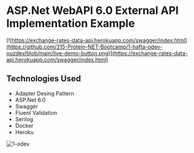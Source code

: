 # ASP.Net WebAPI 6.0 External API Implementation Example 

[![https://exchange-rates-data-api.herokuapp.com/swagger/index.html](https://github.com/215-Protein-NET-Bootcamp/1-hafta-odev-ouzdev/blob/main/live-demo-button.png)](https://exchange-rates-data-api.herokuapp.com/swagger/index.html)
## Technologies Used
* Adapter Desing Pattern
* ASP.Net 6.0 
* Swagger
* Fluent Validation
* Serilog
* Docker
* Heroku

![1-odev](https://user-images.githubusercontent.com/95723369/175775209-eb119b21-ef50-4650-9c8a-b07c1feea55b.jpg)
